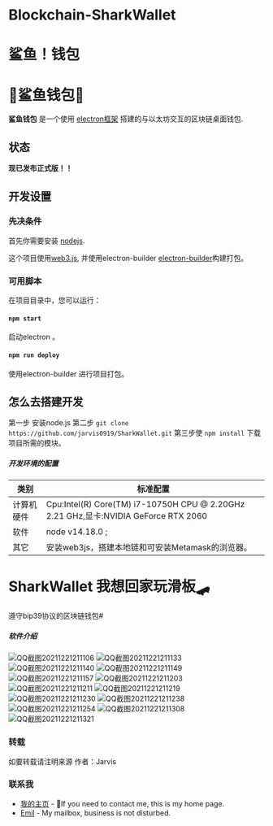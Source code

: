 # Blockchain-SharkWallet
# 鲨鱼！钱包
# 👛鲨鱼钱包🦈 

**鲨鱼钱包** 是一个使用 [electron框架](https://www.nervos.org/) 搭建的与以太坊交互的区块链桌面钱包.

## 状态

**现已发布正式版！！**

## 开发设置

### 先决条件

首先你需要安装 [nodejs](https://nodejs.org/).

这个项目使用[web3.js](https://github.com/facebook/create-react-app), 
并使用electron-builder [electron-builder](https://mobile.ant.design/)构建打包。

### 可用脚本

在项目目录中，您可以运行：

#### `npm start`
启动electron 。

#### `npm run deploy`

使用electron-builder 进行项目打包。 

## 怎么去搭建开发
第一步
安装node.js
第二步
`git clone https://github.com/jarvis0919/SharkWallet.git` 
第三步使
`npm install`
下载项目所需的模块。
##### 开发环境的配置

| 类别       | 标准配置                                                     |
| ---------- | ------------------------------------------------------------ |
| 计算机硬件 | Cpu:Intel(R)  Core(TM) i7-10750H CPU @ 2.20GHz  2.21  GHz,显卡:NVIDIA GeForce RTX 2060 |
| 软件       | node v14.18.0 ;  |
| 其它       |安装web3js，搭建本地链和可安装Metamask的浏览器。 |
# SharkWallet 我想回家玩滑板🛹
遵守bip39协议的区块链钱包#

##### 软件介绍

![QQ截图20211221211106](https://user-images.githubusercontent.com/55125330/146937093-84e46341-156e-47bb-b21b-6e09b8600790.png)
![QQ截图20211221211133](https://user-images.githubusercontent.com/55125330/146937109-ec0386ae-cfbd-47e7-84d7-5f11982d2552.png)
![QQ截图20211221211140](https://user-images.githubusercontent.com/55125330/146937116-ff5ac08b-661b-4e59-91d1-be8fadba72bc.png)
![QQ截图20211221211149](https://user-images.githubusercontent.com/55125330/146937136-d412eb20-dbb8-43de-a595-8dbea356355d.png)
![QQ截图20211221211157](https://user-images.githubusercontent.com/55125330/146937141-22cdc97f-e2f3-4b23-8ea0-b750383faf90.png)
![QQ截图20211221211203](https://user-images.githubusercontent.com/55125330/146937144-207101a8-3229-42e7-93e2-3cdd4409ce03.png)
![QQ截图20211221211211](https://user-images.githubusercontent.com/55125330/146937149-77997e01-caf3-4234-9f0d-7cfc949bf068.png)
![QQ截图20211221211219](https://user-images.githubusercontent.com/55125330/146937150-b6fba3f4-1b64-4001-9529-681fb3f3c552.png)
![QQ截图20211221211230](https://user-images.githubusercontent.com/55125330/146937153-d4448994-44d7-4651-bdbc-f4edbe243d57.png)
![QQ截图20211221211238](https://user-images.githubusercontent.com/55125330/146937155-7585d56d-8e69-4d57-8607-2ce097053afd.png)
![QQ截图20211221211254](https://user-images.githubusercontent.com/55125330/146937159-de409880-8370-431e-8bd2-b69dd3773266.png)
![QQ截图20211221211308](https://user-images.githubusercontent.com/55125330/146937163-f45d7e0b-8786-4a76-8931-64c0c80b9d48.png)
![QQ截图20211221211321](https://user-images.githubusercontent.com/55125330/146937166-3c659b9d-99d5-44b9-8363-951b75036b3c.png)






### 转载

如要转载请注明来源    作者：Jarvis

### 联系我

- [我的主页](https://https://github.com/jarvis0919/) - 💌If you need to contact me, this is my home page.
- [Emil](1318258863@qq.com) - My mailbox, business is not disturbed.

